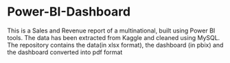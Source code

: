 # Power-BI-Dashboard
This is a Sales and Revenue report of a multinational, built using Power BI tools. The data has been extracted from Kaggle and cleaned using MySQL. The repository contains the data(in xlsx format), the dashboard (in pbix) and the dashboard converted into pdf format
